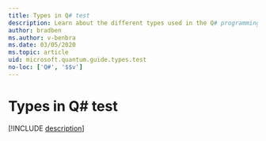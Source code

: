 ```yaml
---
title: Types in Q# test
description: Learn about the different types used in the Q# programming language. test
author: bradben    
ms.author: v-benbra
ms.date: 03/05/2020
ms.topic: article
uid: microsoft.quantum.guide.types.test
no-loc: ['Q#', '$$v']
---
```


# Types in Q# test

[!INCLUDE [description](~/includes/qsharp-language/Specifications/Language/2_Statements/CallStatements.md)]